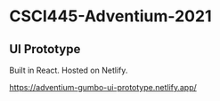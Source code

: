 # CSCI445-Adventium-2021

## UI Prototype
Built in React. Hosted on Netlify.

https://adventium-gumbo-ui-prototype.netlify.app/
